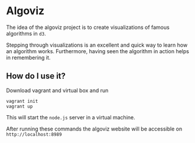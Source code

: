 Algoviz
=======

The idea of the algoviz project is to create visualizations of famous algorithms in `d3`.

Stepping through visualizations is an excellent and quick way to learn how an algorithm works. Furthermore, having seen the algorithm in action helps in remembering it.


How do I use it?
----------------

Download vagrant and virtual box and run
    
    vagrant init
    vagrant up
    
This will start the `node.js` server in a virtual machine.

After running these commands the algoviz website will be accessible on `http://localhost:8989`
